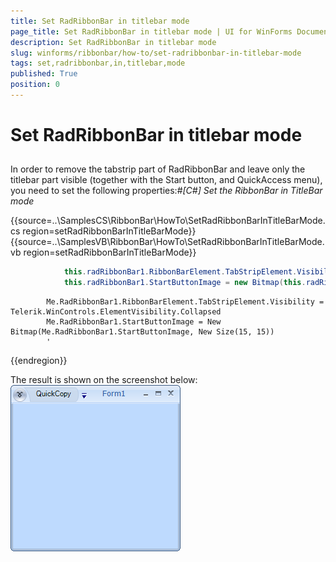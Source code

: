 ```yaml
---
title: Set RadRibbonBar in titlebar mode
page_title: Set RadRibbonBar in titlebar mode | UI for WinForms Documentation
description: Set RadRibbonBar in titlebar mode
slug: winforms/ribbonbar/how-to/set-radribbonbar-in-titlebar-mode
tags: set,radribbonbar,in,titlebar,mode
published: True
position: 0
---
```


# Set RadRibbonBar in titlebar mode



## 

In order to remove the tabstrip part of RadRibbonBar and leave only the titlebar part visible (together with the Start button, and QuickAccess menu), you need to set the following properties:#_[C#] Set the RibbonBar in TitleBar mode_

	



{{source=..\SamplesCS\RibbonBar\HowTo\SetRadRibbonBarInTitleBarMode.cs region=setRadRibbonBarInTitleBarMode}} 
{{source=..\SamplesVB\RibbonBar\HowTo\SetRadRibbonBarInTitleBarMode.vb region=setRadRibbonBarInTitleBarMode}} 

````C#
            this.radRibbonBar1.RibbonBarElement.TabStripElement.Visibility = Telerik.WinControls.ElementVisibility.Collapsed;
            this.radRibbonBar1.StartButtonImage = new Bitmap(this.radRibbonBar1.StartButtonImage, new Size(15, 15));
````
````VB.NET
        Me.RadRibbonBar1.RibbonBarElement.TabStripElement.Visibility = Telerik.WinControls.ElementVisibility.Collapsed
        Me.RadRibbonBar1.StartButtonImage = New Bitmap(Me.RadRibbonBar1.StartButtonImage, New Size(15, 15))
        '
````

{{endregion}} 




The result is shown on the screenshot below:![ribbonbar-how-to-set-radribbonbar-in-titlebar-mode 001](images/ribbonbar-how-to-set-radribbonbar-in-titlebar-mode001.png)
